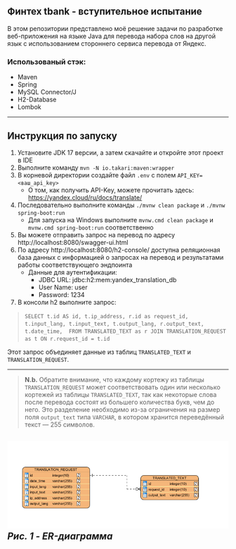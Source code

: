 ## Финтех tbank - вступительное испытание

В этом репозитории представлено моё решение
задачи по разработке веб-приложения на 
языке Java для перевода набора слов на другой язык 
с использованием стороннего сервиса перевода 
от Яндекс.

### Использованый стэк:
* Maven
* Spring
* MySQL Connector/J
* H2-Database
* Lombok

---
## Инструкция по запуску
1. Установите JDK 17 версии, а затем скачайте и откройте этот проект в IDE
2. Выполните команду ```mvn -N io.takari:maven:wrapper```
3. В корневой директории создайте файл ```.env``` с полем ```API_KEY=<ваш_api_key>```
   * О том, как получить API-Key, можете прочитать здесь: https://yandex.cloud/ru/docs/translate/
4. Последовательно выполните команды ```./mvnw clean package``` и ```./mvnw spring-boot:run```
   * Для запуска на Windows выполните ```mvnw.cmd clean package``` и ```mvnw.cmd spring-boot:run``` соответственно
5. Вы можете отправить запрос на перевод по адресу http://localhost:8080/swagger-ui.html
6. По адресу http://localhost:8080/h2-console/ доступна реляционная база данных с информацией о запросах на перевод и результатами работы соответствующего эндпоинта
   * Данные для аутентификации:
     * JDBC URL: jdbc:h2:mem:yandex_translation_db
     * User Name: user
     * Password: 1234 
7. В консоли h2 выполните запрос:
>```SELECT t.id AS id, t.ip_address, r.id as request_id, t.input_lang, t.input_text, t.output_lang, r.output_text, t.date_time,  FROM TRANSLATED_TEXT as r JOIN TRANSLATION_REQUEST as t ON r.request_id = t.id```

Этот запрос объединяет данные из таблиц ```TRANSLATED_TEXT``` и ```TRANSLATION_REQUEST```. 

---
> **N.b.** Обратите внимание, что каждому кортежу из таблицы ```TRANSLATION_REQUEST``` может соответствовать
один или несколько кортежей из таблицы ```TRANSLATED_TEXT```, так как некоторые слова после перевода состоят из большего количества букв,
чем до него. Это разделение необходимо из-за ограничения на размер поля ```output_text``` типа ```VARCHAR```, в котором хранится переведённый текст — 255 символов.

![ER-диаграмма](pics/img.png)
*Рис. 1 - ER-диаграмма*
---
